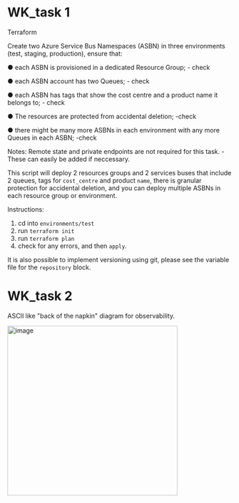 # WK_task 1

Terraform

Create two Azure Service Bus Namespaces (ASBN) in three environments (test, staging, production), ensure that: 

● each ASBN is provisioned in a dedicated Resource Group;  - check

● each ASBN account has two Queues; - check

● each ASBN has tags that show the cost centre and a product name it belongs to; - check

● The resources are protected from accidental deletion; -check

● there might be many more ASBNs in each environment with any more Queues in each ASBN;  -check

Notes:
Remote state and private endpoints are not required for this task. - These can easily be added if neccessary.

This script will deploy 2 resources groups and 2 services buses that include 2 queues, tags for `cost_centre` and product `name`, there is granular protection for accidental deletion, and you can deploy multiple ASBNs in each resource group or environment.

Instructions:
1. cd into `environments/test`
2. run `terraform init`
3. run `terraform plan`
4. check for any errors, and then `apply`.

It is also possible to implement versioning using git, please see the variable file for the `repository` block.


# WK_task 2

ASCII like "back of the napkin" diagram for observability. 

<img width="381" alt="image" src="https://github.com/rev1akarevv1e/WK_task/assets/103734417/28668797-3cca-41d6-9b58-f91ea6e8a2e1">


